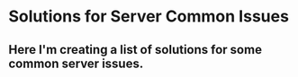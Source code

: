 # Solutions for Server Common Issues

## Here I'm creating a list of solutions for some common server issues.

